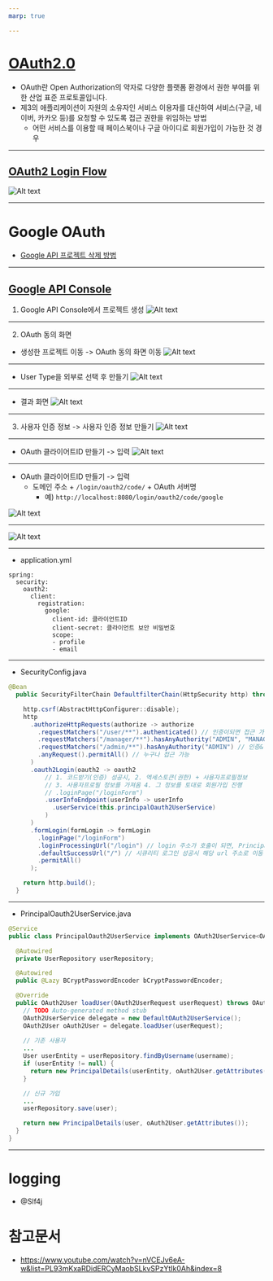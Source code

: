 ```yaml
---
marp: true

---
```

# [OAuth2.0](https://junuuu.tistory.com/405?category=1014988)
- OAuth란 Open Authorization의 약자로 다양한 플랫폼 환경에서 권한 부여를 위한 산업 표준 프로토콜입니다.
- 제3의 애플리케이션이 자원의 소유자인 서비스 이용자를 대신하여 서비스(구글, 네이버, 카카오 등)를 요청할 수 있도록 접근 권한을 위임하는 방법 
  - 어떤 서비스를 이용할 때 페이스북이나 구글 아이디로 회원가입이 가능한 것 경우

---
## [OAuth2 Login Flow](https://www.marcobehler.com/guides/spring-security-oauth2)
![Alt text](image.png)

---
# Google OAuth
- [Google API 프로젝트 삭제 방법](https://wildeveloperetrain.tistory.com/153)

---
## [Google API Console](https://console.cloud.google.com/)
1. Google API Console에서 프로젝트 생성 
![Alt text](./img/image-1.png)

---
2. OAuth 동의 화면 
- 생성한 프로젝트 이동 -> OAuth 동의 화면 이동 
![Alt text](./img/image-2.png)

---
- User Type을 외부로 선택 후 만들기 
![Alt text](./img/image-3.png)

---
- 결과 화면 
![Alt text](./img/image-5.png)

---
3. 사용자 인증 정보 -> 사용자 인증 정보 만들기 
![Alt text](./img/image-6.png)

---
- OAuth 클라이어트ID 만들기 -> 입력 
![Alt text](./img/image-8.png)

---
- OAuth 클라이어트ID 만들기 -> 입력 
  - 도메인 주소 + `/login/oauth2/code/` + OAuth 서버명 
    - 예) `http://localhost:8080/login/oauth2/code/google`

![Alt text](./img/image-9.png)

---
![Alt text](./img/image-10.png)

---
- application.yml
```
spring:
  security:
    oauth2:
      client:
        registration:
          google:
            client-id: 클라이언트ID
            client-secret: 클라이언트 보안 비밀번호 
            scope:
            - profile 
            - email 
```

---
- SecurityConfig.java
```java
@Bean
  public SecurityFilterChain DefaultfilterChain(HttpSecurity http) throws Exception {

    http.csrf(AbstractHttpConfigurer::disable);
    http
      .authorizeHttpRequests(authorize -> authorize
        .requestMatchers("/user/**").authenticated() // 인증이되면 접근 가능 
        .requestMatchers("/manager/**").hasAnyAuthority("ADMIN", "MANAGER") // 인증&인가가 되면 접근 가능 
        .requestMatchers("/admin/**").hasAnyAuthority("ADMIN") // 인증&인가가 되면 접근 가능
        .anyRequest().permitAll() // 누구나 접근 가능 
      )
      .oauth2Login(oauth2 -> oauth2 
          // 1. 코드받기(인증) 성공시, 2. 엑세스토큰(권한) + 사용자프로필정보
          // 3. 사용자프로필 정보를 가져옴 4. 그 정보를 토대로 회원가입 진행  
          // .loginPage("/loginForm")
          .userInfoEndpoint(userInfo -> userInfo
            .userService(this.principalOauth2UserService)
          )
      )
      .formLogin(formLogin -> formLogin
        .loginPage("/loginForm")
        .loginProcessingUrl("/login") // login 주소가 호출이 되면, PrincipalDetailsService.loadUserByUsername() 실행 
        .defaultSuccessUrl("/") // 시큐리티 로그인 성공시 해당 url 주소로 이동 
        .permitAll()
      );

    return http.build();
  }
```

---
- PrincipalOauth2UserService.java 
```java
@Service
public class PrincipalOauth2UserService implements OAuth2UserService<OAuth2UserRequest, OAuth2User>  {

  @Autowired
  private UserRepository userRepository;

  @Autowired
  public @Lazy BCryptPasswordEncoder bCryptPasswordEncoder;

  @Override
  public OAuth2User loadUser(OAuth2UserRequest userRequest) throws OAuth2AuthenticationException {
    // TODO Auto-generated method stub
    OAuth2UserService delegate = new DefaultOAuth2UserService();
    OAuth2User oAuth2User = delegate.loadUser(userRequest);
    
    // 기존 사용자 
    ...
    User userEntity = userRepository.findByUsername(username);
    if (userEntity != null) {
      return new PrincipalDetails(userEntity, oAuth2User.getAttributes());
    }

    // 신규 가입 
    ...
    userRepository.save(user);

    return new PrincipalDetails(user, oAuth2User.getAttributes());
  }
}

```

---
# logging
- @Slf4j

# 참고문서
- https://www.youtube.com/watch?v=nVCEJv6eA-w&list=PL93mKxaRDidERCyMaobSLkvSPzYtIk0Ah&index=8
